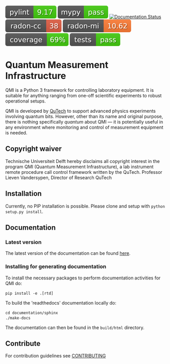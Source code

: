 ![pylint](.github/badges/pylint.svg)
![mypy](.github/badges/mypy.svg)
[![Documentation Status](https://readthedocs.org/projects/qmi/badge/?version=latest)](https://qmi.readthedocs.io/en/latest/?badge=latest)
![radon-cc](.github/badges/radon-cc.svg)
![radon-mi](.github/badges/radon-mi.svg)
![coverage](.github/badges/coverage.svg)
![tests](.github/badges/tests.svg)

# Quantum Measurement Infrastructure

QMI is a Python 3 framework for controlling laboratory equipment. It is suitable for anything ranging from one-off
scientific experiments to robust operational setups.

QMI is developed by [QuTech](https://qutech.nl) to support advanced physics experiments involving quantum bits.
However, other than its name and original purpose, there is nothing specifically *quantum* about QMI — it is potentially
useful in any environment where monitoring and control of measurement equipment is needed.

## Copyright waiver
Technische Universiteit Delft hereby disclaims all copyright interest in the program QMI (Quantum Measurement Infrastructure), a lab instrument remote procedure call control framework written by the QuTech.
Professor Lieven Vandersypen, Director of Research QuTech

## Installation

Currently, no PIP installation is possible. Please clone and setup with `python setup.py install`.

## Documentation

### Latest version

The latest version of the documentation can be found [here](https://qmi.readthedocs.io/en/latest/).

### Installing for generating documentation

To install the necessary packages to perform documentation activities for QMI do:

```
pip install -e .[rtd]
```

To build the 'readthedocs' documentation locally do:

```
cd documentation/sphinx
./make-docs
```

The documentation can then be found in the `build/html` directory.

## Contribute

For contribution guidelines see [CONTRIBUTING](CONTRIBUTING.md)
